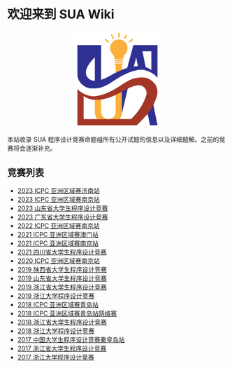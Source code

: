 # 欢迎来到 SUA Wiki

<center>
<img src="logo.png" style="max-width: 200px" />
</center>

本站收录 SUA 程序设计竞赛命题组所有公开试题的信息以及详细题解。之前的竞赛将会逐渐补充。

## 竞赛列表

* [2023 ICPC 亚洲区域赛济南站](2023-icpc-jinan)
* [2023 ICPC 亚洲区域赛南京站](2023-icpc-nanjing)
* [2023 山东省大学生程序设计竞赛](2023-provincial-shandong)
* [2023 广东省大学生程序设计竞赛](2023-provincial-guangdong)
* [2022 ICPC 亚洲区域赛南京站](2022-icpc-nanjing)
* [2021 ICPC 亚洲区域赛澳门站](2021-icpc-macau)
* [2021 ICPC 亚洲区域赛南京站](2021-icpc-nanjing)
* [2021 四川省大学生程序设计竞赛](2021-provincial-sichuan)
* [2020 ICPC 亚洲区域赛南京站](2020-icpc-nanjing)
* [2019 陕西省大学生程序设计竞赛](2019-provincial-shaanxi)
* [2019 山东省大学生程序设计竞赛](2019-provincial-shandong)
* [2019 浙江省大学生程序设计竞赛](2019-provincial-zhejiang)
* [2019 浙江大学程序设计竞赛](2019-school-zju)
* [2018 ICPC 亚洲区域赛青岛站](2018-icpc-qingdao)
* [2018 ICPC 亚洲区域赛青岛站网络赛](2018-icpc-qingdao-online)
* [2018 浙江省大学生程序设计竞赛](2018-provincial-zhejiang)
* [2018 浙江大学程序设计竞赛](2018-school-zju)
* [2017 中国大学生程序设计竞赛秦皇岛站](2017-ccpc-qinhuangdao)
* [2017 浙江省大学生程序设计竞赛](2017-provincial-zhejiang)
* [2017 浙江大学程序设计竞赛](2017-school-zju)

